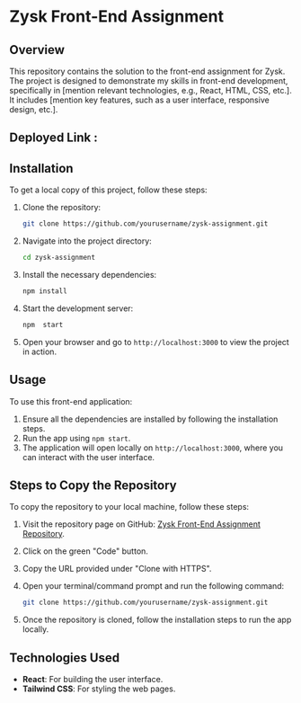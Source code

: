 # Zysk Front-End Assignment

## Overview
This repository contains the solution to the front-end assignment for Zysk. The project is designed to demonstrate my skills in front-end development, specifically in [mention relevant technologies, e.g., React, HTML, CSS, etc.]. It includes [mention key features, such as a user interface, responsive design, etc.].

## Deployed Link : 

## Installation
To get a local copy of this project, follow these steps:

1. Clone the repository:

    ```bash
    git clone https://github.com/yourusername/zysk-assignment.git
    ```

2. Navigate into the project directory:

    ```bash
    cd zysk-assignment
    ```

3. Install the necessary dependencies:

    ```bash
    npm install
    ```

4. Start the development server:

    ```bash
    npm  start
    ```

5. Open your browser and go to `http://localhost:3000` to view the project in action.

## Usage
To use this front-end application:
1. Ensure all the dependencies are installed by following the installation steps.
2. Run the app using `npm start`.
3. The application will open locally on `http://localhost:3000`, where you can interact with the user interface.

## Steps to Copy the Repository
To copy the repository to your local machine, follow these steps:

1. Visit the repository page on GitHub: [Zysk Front-End Assignment Repository](https://github.com/yourusername/zysk-assignment).
2. Click on the green "Code" button.
3. Copy the URL provided under "Clone with HTTPS".
4. Open your terminal/command prompt and run the following command:

    ```bash
    git clone https://github.com/yourusername/zysk-assignment.git
    ```

5. Once the repository is cloned, follow the installation steps to run the app locally.

## Technologies Used
- **React**: For building the user interface.
- **Tailwind CSS**: For styling the web pages.

